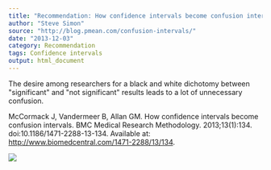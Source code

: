```yaml
---
title: "Recommendation: How confidence intervals become confusion intervals."
author: "Steve Simon"
source: "http://blog.pmean.com/confusion-intervals/"
date: "2013-12-03"
category: Recommendation
tags: Confidence intervals
output: html_document
---
```


The desire among researchers for a black and white dichotomy between
"significant" and "not significant" results leads to a lot of
unnecessary confusion. 

<!---More--->

McCormack J, Vandermeer B, Allan GM. How confidence intervals become
confusion intervals. BMC Medical Research Methodology. 2013;13(1):134.
doi:10.1186/1471-2288-13-134. Available at:
http://www.biomedcentral.com/1471-2288/13/134.

![](../../web/images/confusion-intervals01.png)




